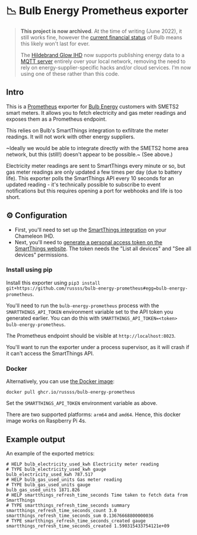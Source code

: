 # :chart_with_downwards_trend: Bulb Energy Prometheus exporter

> **This project is now archived**. At the time of writing (June 2022), it still works fine, however the [current financial status](https://www.bbc.co.uk/news/business-59373198) of Bulb means this likely won't last for ever.
>
> The [Hildebrand Glow IHD](https://shop.glowmarkt.com/products/display-and-cad-combined-for-smart-meter-customers) now supports publishing energy data to a [MQTT server](https://medium.com/@joshua.cooper/glow-local-mqtt-f69b776b7af4) entirely over your local network, removing the need to rely on energy-supplier-specific hacks and/or cloud services. I'm now using one of these rather than this code.

## Intro

This is a [Prometheus](https://prometheus.io/) exporter for [Bulb Energy](https://bulb.co.uk/) customers with SMETS2 smart meters. It allows you to fetch electricity and gas meter readings and exposes them as a Prometheus endpoint.

This relies on Bulb's SmartThings integration to exfiltrate the meter readings. It will not work with other energy suppliers.

~Ideally we would be able to integrate directly with the SMETS2 home area network, but this (still!) doesn't appear to be possible.~ (See above.)

Electricity meter readings are sent to SmartThings every minute or so, but gas meter readings are only updated a few times per day (due to battery life). This exporter polls the SmartThings API every 10 seconds for an updated reading - it's technically possible to subscribe to event notifications but this requires opening a port for webhooks and life is too short.

## :gear: Configuration

* First, you'll need to set up the [SmartThings integration](https://help.bulb.co.uk/hc/en-us/articles/360034651651-Setting-up-SmartThings-Energy-Control-STEC-) on your Chameleon IHD.
* Next, you'll need to [generate a personal access token on the SmartThings website](https://account.smartthings.com/tokens). The token needs the "List all devices" and "See all devices" permissions.

### Install using pip

Install this exporter using `pip3 install git+https://github.com/russss/bulb-energy-prometheus#egg=bulb-energy-prometheus`.

You'll need to run the `bulb-energy-prometheus` process with the `SMARTTHINGS_API_TOKEN` environment variable set to the API token you generated earlier. You can do this with `SMARTTHINGS_API_TOKEN=<token> bulb-energy-prometheus`.

The Prometheus endpoint should be visible at `http://localhost:8023`.

You'll want to run the exporter under a process supervisor, as it will crash if it can't access the SmartThings API.

### Docker

Alternatively, you can use [the Docker image](https://github.com/russss/bulb-energy-prometheus/pkgs/container/bulb-energy-prometheus):

`docker pull ghcr.io/russss/bulb-energy-prometheus`

Set the `SMARTTHINGS_API_TOKEN` environment variable as above.

There are two supported platforms: `arm64` and `amd64`. Hence, this docker image works on Raspberry Pi 4s.

## Example output
An example of the exported metrics:
```
# HELP bulb_electricity_used_kwh Electricity meter reading
# TYPE bulb_electricity_used_kwh gauge
bulb_electricity_used_kwh 787.517
# HELP bulb_gas_used_units Gas meter reading
# TYPE bulb_gas_used_units gauge
bulb_gas_used_units 1871.826
# HELP smartthings_refresh_time_seconds Time taken to fetch data from SmartThings
# TYPE smartthings_refresh_time_seconds summary
smartthings_refresh_time_seconds_count 3.0
smartthings_refresh_time_seconds_sum 0.13676668800000036
# TYPE smartthings_refresh_time_seconds_created gauge
smartthings_refresh_time_seconds_created 1.590315433754121e+09
```
